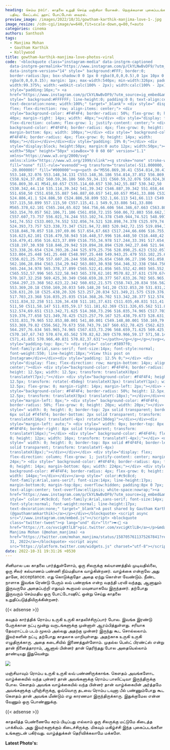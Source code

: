 ```yaml
---
heading: செம்ம pair. காதலை உறுதி செய்த மஞ்சிமா மோகன். நெருக்கமான புகைப்படங்கள்
  பதிவு. லேட்டஸ்ட் ஹாட் போட்டோஸ் வைரல்.
preview_image: /images/2022/10/31/gowtham-karthik-manjima-love-1-.jpg
image_resize: /cdn-cgi/image/w=640,fit=scale-down,q=80,f=auto
categories: cinema
authors: Santhosh
tags:
  - Manjima Mohan
  - Gautham Karthik
  - Kollywood
title: gowtham-karthik-manjima-love-photos-viral
code: '<blockquote class="instagram-media" data-instgrm-captioned
  data-instgrm-permalink="https://www.instagram.com/p/CkYLNwBvDF9/?utm_source=ig_embed&amp;utm_campaign=loading"
  data-instgrm-version="14" style=" background:#FFF; border:0;
  border-radius:3px; box-shadow:0 0 1px 0 rgba(0,0,0,0.5),0 1px 10px 0
  rgba(0,0,0,0.15); margin: 1px; max-width:540px; min-width:326px; padding:0;
  width:99.375%; width:-webkit-calc(100% - 2px); width:calc(100% - 2px);"><div
  style="padding:16px;"> <a
  href="https://www.instagram.com/p/CkYLNwBvDF9/?utm_source=ig_embed&amp;utm_campaign=loading"
  style=" background:#FFFFFF; line-height:0; padding:0 0; text-align:center;
  text-decoration:none; width:100%;" target="_blank"> <div style=" display:
  flex; flex-direction: row; align-items: center;"> <div
  style="background-color: #F4F4F4; border-radius: 50%; flex-grow: 0; height:
  40px; margin-right: 14px; width: 40px;"></div> <div style="display: flex;
  flex-direction: column; flex-grow: 1; justify-content: center;"> <div style="
  background-color: #F4F4F4; border-radius: 4px; flex-grow: 0; height: 14px;
  margin-bottom: 6px; width: 100px;"></div> <div style=" background-color:
  #F4F4F4; border-radius: 4px; flex-grow: 0; height: 14px; width:
  60px;"></div></div></div><div style="padding: 19% 0;"></div> <div
  style="display:block; height:50px; margin:0 auto 12px; width:50px;"><svg
  width="50px" height="50px" viewBox="0 0 60 60" version="1.1"
  xmlns="https://www.w3.org/2000/svg"
  xmlns:xlink="https://www.w3.org/1999/xlink"><g stroke="none" stroke-width="1"
  fill="none" fill-rule="evenodd"><g transform="translate(-511.000000,
  -20.000000)" fill="#000000"><g><path d="M556.869,30.41 C554.814,30.41
  553.148,32.076 553.148,34.131 C553.148,36.186 554.814,37.852 556.869,37.852
  C558.924,37.852 560.59,36.186 560.59,34.131 C560.59,32.076 558.924,30.41
  556.869,30.41 M541,60.657 C535.114,60.657 530.342,55.887 530.342,50
  C530.342,44.114 535.114,39.342 541,39.342 C546.887,39.342 551.658,44.114
  551.658,50 C551.658,55.887 546.887,60.657 541,60.657 M541,33.886 C532.1,33.886
  524.886,41.1 524.886,50 C524.886,58.899 532.1,66.113 541,66.113 C549.9,66.113
  557.115,58.899 557.115,50 C557.115,41.1 549.9,33.886 541,33.886
  M565.378,62.101 C565.244,65.022 564.756,66.606 564.346,67.663 C563.803,69.06
  563.154,70.057 562.106,71.106 C561.058,72.155 560.06,72.803 558.662,73.347
  C557.607,73.757 556.021,74.244 553.102,74.378 C549.944,74.521 548.997,74.552
  541,74.552 C533.003,74.552 532.056,74.521 528.898,74.378 C525.979,74.244
  524.393,73.757 523.338,73.347 C521.94,72.803 520.942,72.155 519.894,71.106
  C518.846,70.057 518.197,69.06 517.654,67.663 C517.244,66.606 516.755,65.022
  516.623,62.101 C516.479,58.943 516.448,57.996 516.448,50 C516.448,42.003
  516.479,41.056 516.623,37.899 C516.755,34.978 517.244,33.391 517.654,32.338
  C518.197,30.938 518.846,29.942 519.894,28.894 C520.942,27.846 521.94,27.196
  523.338,26.654 C524.393,26.244 525.979,25.756 528.898,25.623 C532.057,25.479
  533.004,25.448 541,25.448 C548.997,25.448 549.943,25.479 553.102,25.623
  C556.021,25.756 557.607,26.244 558.662,26.654 C560.06,27.196 561.058,27.846
  562.106,28.894 C563.154,29.942 563.803,30.938 564.346,32.338 C564.756,33.391
  565.244,34.978 565.378,37.899 C565.522,41.056 565.552,42.003 565.552,50
  C565.552,57.996 565.522,58.943 565.378,62.101 M570.82,37.631 C570.674,34.438
  570.167,32.258 569.425,30.349 C568.659,28.377 567.633,26.702 565.965,25.035
  C564.297,23.368 562.623,22.342 560.652,21.575 C558.743,20.834 556.562,20.326
  553.369,20.18 C550.169,20.033 549.148,20 541,20 C532.853,20 531.831,20.033
  528.631,20.18 C525.438,20.326 523.257,20.834 521.349,21.575 C519.376,22.342
  517.703,23.368 516.035,25.035 C514.368,26.702 513.342,28.377 512.574,30.349
  C511.834,32.258 511.326,34.438 511.181,37.631 C511.035,40.831 511,41.851
  511,50 C511,58.147 511.035,59.17 511.181,62.369 C511.326,65.562 511.834,67.743
  512.574,69.651 C513.342,71.625 514.368,73.296 516.035,74.965 C517.703,76.634
  519.376,77.658 521.349,78.425 C523.257,79.167 525.438,79.673 528.631,79.82
  C531.831,79.965 532.853,80.001 541,80.001 C549.148,80.001 550.169,79.965
  553.369,79.82 C556.562,79.673 558.743,79.167 560.652,78.425 C562.623,77.658
  564.297,76.634 565.965,74.965 C567.633,73.296 568.659,71.625 569.425,69.651
  C570.167,67.743 570.674,65.562 570.82,62.369 C570.966,59.17 571,58.147 571,50
  C571,41.851 570.966,40.831 570.82,37.631"></path></g></g></g></svg></div><div
  style="padding-top: 8px;"> <div style=" color:#3897f0;
  font-family:Arial,sans-serif; font-size:14px; font-style:normal;
  font-weight:550; line-height:18px;">View this post on
  Instagram</div></div><div style="padding: 12.5% 0;"></div> <div
  style="display: flex; flex-direction: row; margin-bottom: 14px; align-items:
  center;"><div> <div style="background-color: #F4F4F4; border-radius: 50%;
  height: 12.5px; width: 12.5px; transform: translateX(0px)
  translateY(7px);"></div> <div style="background-color: #F4F4F4; height:
  12.5px; transform: rotate(-45deg) translateX(3px) translateY(1px); width:
  12.5px; flex-grow: 0; margin-right: 14px; margin-left: 2px;"></div> <div
  style="background-color: #F4F4F4; border-radius: 50%; height: 12.5px; width:
  12.5px; transform: translateX(9px) translateY(-18px);"></div></div><div
  style="margin-left: 8px;"> <div style=" background-color: #F4F4F4;
  border-radius: 50%; flex-grow: 0; height: 20px; width: 20px;"></div> <div
  style=" width: 0; height: 0; border-top: 2px solid transparent; border-left:
  6px solid #f4f4f4; border-bottom: 2px solid transparent; transform:
  translateX(16px) translateY(-4px) rotate(30deg)"></div></div><div
  style="margin-left: auto;"> <div style=" width: 0px; border-top: 8px solid
  #F4F4F4; border-right: 8px solid transparent; transform:
  translateY(16px);"></div> <div style=" background-color: #F4F4F4; flex-grow:
  0; height: 12px; width: 16px; transform: translateY(-4px);"></div> <div
  style=" width: 0; height: 0; border-top: 8px solid #F4F4F4; border-left: 8px
  solid transparent; transform: translateY(-4px)
  translateX(8px);"></div></div></div> <div style="display: flex;
  flex-direction: column; flex-grow: 1; justify-content: center; margin-bottom:
  24px;"> <div style=" background-color: #F4F4F4; border-radius: 4px; flex-grow:
  0; height: 14px; margin-bottom: 6px; width: 224px;"></div> <div style="
  background-color: #F4F4F4; border-radius: 4px; flex-grow: 0; height: 14px;
  width: 144px;"></div></div></a><p style=" color:#c9c8cd;
  font-family:Arial,sans-serif; font-size:14px; line-height:17px;
  margin-bottom:0; margin-top:8px; overflow:hidden; padding:8px 0 7px;
  text-align:center; text-overflow:ellipsis; white-space:nowrap;"><a
  href="https://www.instagram.com/p/CkYLNwBvDF9/?utm_source=ig_embed&amp;utm_campaign=loading"
  style=" color:#c9c8cd; font-family:Arial,sans-serif; font-size:14px;
  font-style:normal; font-weight:normal; line-height:17px;
  text-decoration:none;" target="_blank">A post shared by Gautham Karthik
  (@gauthamramkarthik)</a></p></div></blockquote> <script async
  src="//www.instagram.com/embed.js"></script> <blockquote
  class="twitter-tweet"><p lang="und" dir="ltr">❤️♾️🧿 <a
  href="https://t.co/xvcigKtlLB">pic.twitter.com/xvcigKtlLB</a></p>&mdash;
  Manjima Mohan (@mohan_manjima) <a
  href="https://twitter.com/mohan_manjima/status/1587057611375267841?ref_src=twsrc%5Etfw">October
  31, 2022</a></blockquote> <script async
  src="https://platform.twitter.com/widgets.js" charset="utf-8"></script>'
date: 2022-10-31 19:31:26 +0530
---
```

சினிமால பல காதலை பார்த்துள்ளோம், ஒரு சிலருக்கு கல்யாணத்தில் முடிவதில்லை, ஒரு சிலர் கல்யாணம் பண்ணி நிம்மதியாக வாழ்கின்றனர். வாழ்க்கை என்றாலே அது தானே, acceptance. எது கொடுக்குதோ அதை ஏற்று கொள்ள வேண்டும். நீண்ட நாளாக இவங்க ரெண்டு பேரும் லவ் பண்றாங்க என்ற வதந்தி பரவி வந்தது, ஆனாலும் இருவருமே அதைப்பற்றி எதுவும் கூறாமல் மவுனமாகவே இருந்தனர். தற்போது இருவரும் செம்மதிய ஒரு போட்டோஷூட் ஒன்று செய்து காதலை உறுதிப்படுத்தியிருக்கின்றனர்.

{{< adsense >}}

கவுதம் கார்த்திக் ரொம்ப உருகி உருகி காதலிச்சிருப்பார் போல. இவங்க இரண்டு பேருக்கான நட்பு மூன்று வருடங்களுக்கு முன்னாள் ஆரம்பித்துள்ளது. சரியாக தேவராட்டம் படம் மூலம் அல்லது அதற்கு முன்னர் இருந்து கூட சொல்லலாம். இவர்களின் நட்பு, தற்போது காதலாக மாறியுள்ளது. அதற்காக உருகி உருகி எழுதிருக்காரு. அதை கடைசியில் இணைத்துள்ளோம். முதல்ல பெஸ்ட் பிரண்ட்ஸ் என்று தான் நினைத்தாராம், ஆனால் பின்னர் தான் தெரிந்தது போல அதையெல்லாம் தாண்டியது இதுவென்று.

![](/images/2022/10/31/gowtham-karthik-manjima-love-2-.jpg)

மஞ்சிமாவும் ரொம்ப உருகி உருகி லவ் பண்ணிருக்காங்க. கெளதம் அவங்களோட வாழ்க்கையில் வந்த புன்னர் தான் அவங்களுக்கு ரொம்ப பாஸிட்டிவா இருந்திருக்கு போல. கெளதம் அவங்க வாழ்க்கையில் வந்த பின்னர் தான் வாழ்க்கையின் அர்த்தமே அவங்களுக்கு புரிஞ்சிருக்கு, ஒவ்வொரு தடவை ரொம்ப டவுனா பீல் பண்ணும்போது கூட கெளதம் தான் அவங்க மீண்டும் எழ காரணமா இருந்திருக்காரு. இதுக்குமேல என்ன வேணும் ஒரு பொண்ணுக்கு. 

{{< adsense >}}

காதலித்த பெண்ணையே கரம் பிடிப்பது எல்லாம் ஒரு சிலருக்கு மட்டுமே கிடைத்த பாக்கியம். அது இவர்களுக்கும் கிடைச்சிருக்கு. மிகவும் மகிழ்ச்சி இந்த புகைப்படங்களை உங்களுடன் பகிர்வது. வாழ்த்துக்கள் தெரிவிக்கலாமே மக்களே. 

**L﻿atest Photo's:**